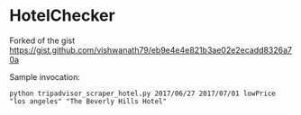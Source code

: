 # HotelChecker
Forked of the gist https://gist.github.com/vishwanath79/eb9e4e4e821b3ae02e2ecadd8326a70a

Sample invocation:

`python tripadvisor_scraper_hotel.py 2017/06/27 2017/07/01 lowPrice "los angeles" "The Beverly Hills Hotel"
`